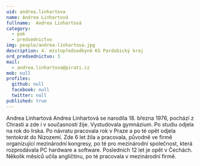 ```yaml
---
uid: andrea.linhartova
name: Andrea Linhartová 
fullname:  Andrea Linhartová
category:
  - pak
  - predsednictvo
img: people/andrea-linhartova.jpg
description: 4. místopředsedkyně KS Pardubický kraj
ord_predsednictvo: 3
mail:
  - andrea.linhartova@pirati.cz
mob: null
profiles:
  github: null
  facebook: null
  twitter: null
published: true
---
```

Andrea Linhartová Andrea Linhartová se narodila 18. března 1976, 
pochází z Chrasti a zde i v současnosti žije. Vystudovala gymnázium. 
Po studiu odjela na rok do Irska. Po návratu pracovala rok v Praze 
a po té opět odjela tentokrát do Nizozemí. Zde 6 let žila a pracovala, 
původně ve firmě organizující mezinárodní kongresy, po té pro 
mezinárodní společnost, která rozprodávala PC hardware a software. 
Posledních 12 let je opět v Čechách. Několik měsíců učila angličtinu, 
po té pracovala v mezinárodní firmě.
